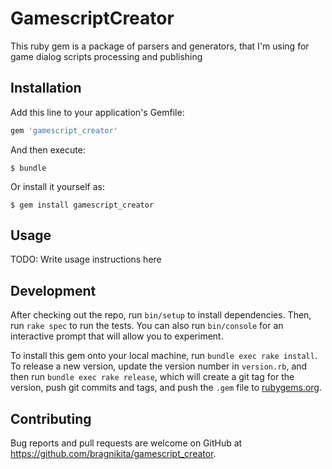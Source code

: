 # GamescriptCreator

This ruby gem is a package of parsers and generators, that I'm using for game dialog scripts processing and publishing

## Installation

Add this line to your application's Gemfile:

```ruby
gem 'gamescript_creator'
```

And then execute:

    $ bundle

Or install it yourself as:

    $ gem install gamescript_creator

## Usage

TODO: Write usage instructions here

## Development

After checking out the repo, run `bin/setup` to install dependencies. Then, run `rake spec` to run the tests. You can also run `bin/console` for an interactive prompt that will allow you to experiment.

To install this gem onto your local machine, run `bundle exec rake install`. To release a new version, update the version number in `version.rb`, and then run `bundle exec rake release`, which will create a git tag for the version, push git commits and tags, and push the `.gem` file to [rubygems.org](https://rubygems.org).

## Contributing

Bug reports and pull requests are welcome on GitHub at https://github.com/bragnikita/gamescript_creator.
